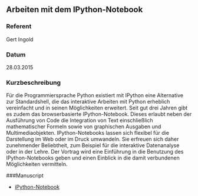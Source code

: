 ## Arbeiten mit dem IPython-Notebook


### Referent
Gert Ingold

### Datum
28.03.2015

### Kurzbeschreibung
Für die Programmiersprache Python existiert mit IPython eine Alternative zur
Standardshell, die das interaktive Arbeiten mit Python erheblich vereinfacht
und in seinen Möglichkeiten erweitert. Seit gut drei Jahren gibt es zudem das
browserbasierte IPython-Notebook. Dieses erlaubt neben der Ausführung von Code
die Integration von Text einschließlich mathematischer Formeln sowie von
graphischen Ausgaben und Multimediaobjekten. IPython-Notebooks lassen sich
flexibel für die Darstellung im Web oder im Druck umwandeln. Sie erfreuen sich
daher zunehmender Beliebtheit, zum Beispiel für die interaktive Datenanalyse
oder in der Lehre. Der Vortrag wird eine Einführung in die Benutzung des
IPython-Notebooks geben und einen Einblick in die damit verbundenen
Möglichkeiten vermitteln.

###Manuscript

* [iPython-Notebook](https://nbviewer.ipython.org/github/gertingold/lit2015/blob/master/lit2015.ipynb)
